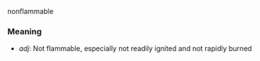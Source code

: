 nonflammable
### Meaning
+ _adj_: Not flammable, especially not readily ignited and not rapidly burned
